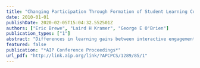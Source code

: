 ```yaml
---
title: "Changing Participation Through Formation of Student Learning Communities"
date: 2010-01-01
publishDate: 2020-02-05T15:04:32.552501Z
authors: ["Eric Brewe", "Laird H Kramer", "George E O'Brien"]
publication_types: ["1"]
abstract: "Differences in learning gains between interactive engagement and lecture instructional practices have been well documented and yet the ways in which students participate in each of these learning environments are not clearly established. We use social network analysis as one way to ..."
featured: false
publication: "*AIP Conference Proceedings*"
url_pdf: "http://link.aip.org/link/?APCPCS/1289/85/1"
---
```


